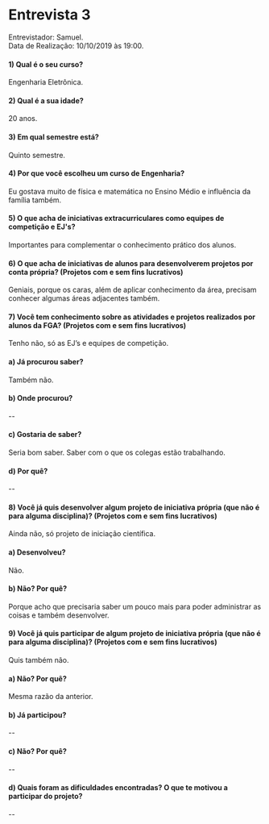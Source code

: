 # Entrevista 3
Entrevistador: Samuel.
<br>
Data de Realização: 10/10/2019 às 19:00.

#### 1) Qual é o seu curso?
Engenharia Eletrônica.

#### 2) Qual é a sua idade?
20 anos.

#### 3)  Em qual semestre está?
Quinto semestre.

#### 4) Por que você escolheu um curso de Engenharia?
Eu gostava muito de física e matemática no Ensino Médio e influência da família também.

#### 5) O que acha de iniciativas extracurriculares como equipes de competição e EJ's?
Importantes para complementar o conhecimento prático dos alunos.

#### 6) O que acha de iniciativas de alunos para desenvolverem projetos por conta própria? (Projetos com e sem fins lucrativos)
Geniais, porque os caras, além de aplicar conhecimento da área, precisam conhecer algumas áreas adjacentes também.

#### 7) Você tem conhecimento sobre as atividades e projetos realizados por alunos da FGA? (Projetos com e sem fins lucrativos)
Tenho não, só as EJ’s e equipes de competição.

#### a) Já procurou saber?
Também não.

#### b) Onde procurou?
--
#### c) Gostaria de saber?
Seria bom saber. Saber com o que os colegas estão trabalhando.

#### d) Por quê?
--

#### 8) Você já quis desenvolver algum projeto de iniciativa própria (que não é para alguma disciplina)? (Projetos com e sem fins lucrativos)
Ainda não, só projeto de iniciação científica.

#### a) Desenvolveu?
Não.

#### b) Não? Por quê?
Porque acho que precisaria saber um pouco mais para poder administrar as coisas e também desenvolver.

#### 9) Você já quis participar de algum projeto de iniciativa própria (que não é para alguma disciplina)? (Projetos com e sem fins lucrativos)
Quis também não.

#### a) Não? Por quê?
Mesma razão da anterior.

#### b) Já participou?
--

#### c) Não? Por quê?
--

#### d) Quais foram as dificuldades encontradas? O que te motivou a participar do projeto?
--
